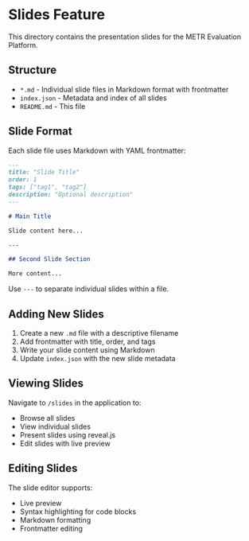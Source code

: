 # Slides Feature

This directory contains the presentation slides for the METR Evaluation Platform.

## Structure

- `*.md` - Individual slide files in Markdown format with frontmatter
- `index.json` - Metadata and index of all slides
- `README.md` - This file

## Slide Format

Each slide file uses Markdown with YAML frontmatter:

```markdown
---
title: "Slide Title"
order: 1
tags: ["tag1", "tag2"]
description: "Optional description"
---

# Main Title

Slide content here...

---

## Second Slide Section

More content...
```

Use `---` to separate individual slides within a file.

## Adding New Slides

1. Create a new `.md` file with a descriptive filename
2. Add frontmatter with title, order, and tags
3. Write your slide content using Markdown
4. Update `index.json` with the new slide metadata

## Viewing Slides

Navigate to `/slides` in the application to:
- Browse all slides
- View individual slides
- Present slides using reveal.js
- Edit slides with live preview

## Editing Slides

The slide editor supports:
- Live preview
- Syntax highlighting for code blocks
- Markdown formatting
- Frontmatter editing